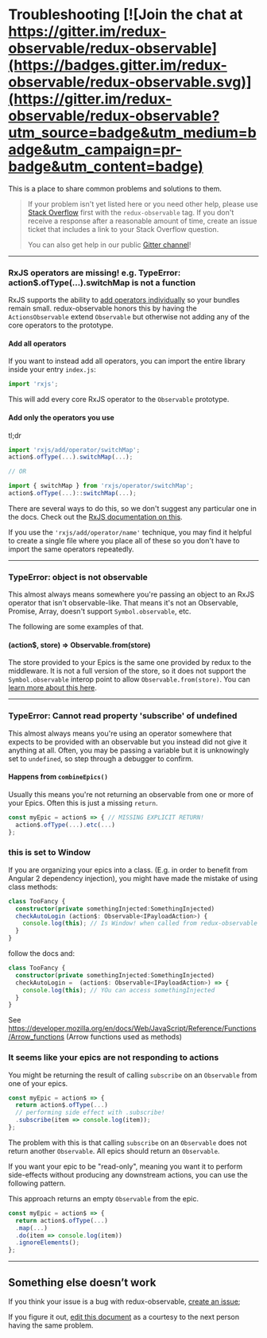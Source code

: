 # Troubleshooting [![Join the chat at https://gitter.im/redux-observable/redux-observable](https://badges.gitter.im/redux-observable/redux-observable.svg)](https://gitter.im/redux-observable/redux-observable?utm_source=badge&utm_medium=badge&utm_campaign=pr-badge&utm_content=badge)


This is a place to share common problems and solutions to them.

> If your problem isn't yet listed here or you need other help, please use [Stack Overflow](http://stackoverflow.com/questions/tagged/redux-observable) first with the `redux-observable` tag. If you don't receive a response after a reasonable amount of time, create an issue ticket that includes a link to your Stack Overflow question.
>
> You can also get help in our public [Gitter channel](https://gitter.im/redux-observable/redux-observable)!


* * *

### RxJS operators are missing! e.g. TypeError: action$.ofType(...).switchMap is not a function

RxJS supports the ability to [add operators individually](https://github.com/ReactiveX/rxjs#installation-and-usage) so your bundles remain small. redux-observable honors this by having the `ActionsObservable` extend `Observable` but otherwise not adding any of the core operators to the prototype.

#### Add all operators

If you want to instead add all operators, you can import the entire library inside your entry `index.js`:

```js
import 'rxjs';
```
This will add every core RxJS operator to the `Observable` prototype.

#### Add only the operators you use

tl;dr


```js
import 'rxjs/add/operator/switchMap';
action$.ofType(...).switchMap(...);

// OR

import { switchMap } from 'rxjs/operator/switchMap';
action$.ofType(...)::switchMap(...);
```

There are several ways to do this, so we don't suggest any particular one in the docs. Check out the [RxJS documentation on this](https://github.com/ReactiveX/rxjs#installation-and-usage).

If you use the `'rxjs/add/operator/name'` technique, you may find it helpful to create a single file where you place all of these so you don't have to import the same operators repeatedly.

* * *

### TypeError: object is not observable

This almost always means somewhere you're passing an object to an RxJS operator that isn't observable-like. That means it's not an Observable, Promise, Array, doesn't support `Symbol.observable`, etc.

The following are some examples of that.

#### (action$, store) => Observable.from(store)

The store provided to your Epics is the same one provided by redux to the middleware. It is not a full version of the store, so it does not support the `Symbol.observable` interop point to allow `Observable.from(store)`. You can [learn more about this here](https://github.com/redux-observable/redux-observable/issues/56).

* * *

### TypeError: Cannot read property 'subscribe' of undefined

This almost always means you're using an operator somewhere that expects to be provided with an observable but you instead did not give it anything at all. Often, you may be passing a variable but it is unknowingly set to `undefined`, so step through a debugger to confirm.

#### Happens from `combineEpics()`

Usually this means you're not returning an observable from one or more of your Epics. Often this is just a missing `return`.

```js
const myEpic = action$ => { // MISSING EXPLICIT RETURN!
  action$.ofType(...).etc(...)
};
```

### this is set to Window

If you are organizing your epics into a class. (E.g. in order to benefit from Angular 2 dependency injection), you might have made the mistake of using class methods:

```typescript
class TooFancy {
  constructor(private somethingInjected:SomethingInjected)
  checkAutoLogin (action$: Observable<IPayloadAction>) {
    console.log(this); // Is Window! when called from redux-observable
  }
}
```
follow the docs and:

```typescript
class TooFancy {
  constructor(private somethingInjected:SomethingInjected)
  checkAutoLogin =  (action$: Observable<IPayloadAction>) => {
    console.log(this); // YOu can access somethingInjected
  }
}
```

See https://developer.mozilla.org/en/docs/Web/JavaScript/Reference/Functions/Arrow_functions (Arrow functions used as methods)

### It seems like your epics are not responding to actions

You might be returning the result of calling `subscribe` on an `Observable` from one of your epics.

```js
const myEpic = action$ => {
  return action$.ofType(...)
  // performing side effect with .subscribe!
  .subscribe(item => console.log(item));
};
```

The problem with this is that calling `subscribe` on an `Observable` does not return another `Observable`.
All epics should return an `Observable`.

If you want your epic to be "read-only", meaning you want it to perform side-effects
without producing any downstream actions, you can use the following pattern.

This approach returns an empty `Observable` from the epic.

```js
const myEpic = action$ => {
  return action$.ofType(...)
  .map(...)
  .do(item => console.log(item))
  .ignoreElements();
};
```




* * *

## Something else doesn’t work

If you think your issue is a bug with redux-observable, [create an issue](https://github.com/redux-observable/redux-observable/issues);

If you figure it out, [edit this document](https://github.com/redux-observable/redux-observable/edit/master/docs/Troubleshooting.md) as a courtesy to the next person having the same problem.
